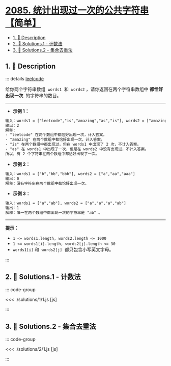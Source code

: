 # [2085. 统计出现过一次的公共字符串【简单】](https://github.com/Tdahuyou/TNotes.leetcode/tree/main/notes/2085.%20%E7%BB%9F%E8%AE%A1%E5%87%BA%E7%8E%B0%E8%BF%87%E4%B8%80%E6%AC%A1%E7%9A%84%E5%85%AC%E5%85%B1%E5%AD%97%E7%AC%A6%E4%B8%B2%E3%80%90%E7%AE%80%E5%8D%95%E3%80%91)

<!-- region:toc -->

- [1. 📝 Description](#1--description)
- [2. 🎯 Solutions.1 - 计数法](#2--solutions1---计数法)
- [3. 🎯 Solutions.2 - 集合去重法](#3--solutions2---集合去重法)

<!-- endregion:toc -->

## 1. 📝 Description

::: details [leetcode](https://leetcode.cn/problems/count-common-words-with-one-occurrence/)

给你两个字符串数组  `words1`  和  `words2` ，请你返回在两个字符串数组中 **都恰好出现一次**  的字符串的数目。

---

- **示例 1：**

```txt
输入：words1 = ["leetcode","is","amazing","as","is"], words2 = ["amazing","leetcode","is"]
输出：2
解释：
- "leetcode" 在两个数组中都恰好出现一次，计入答案。
- "amazing" 在两个数组中都恰好出现一次，计入答案。
- "is" 在两个数组中都出现过，但在 words1 中出现了 2 次，不计入答案。
- "as" 在 words1 中出现了一次，但是在 words2 中没有出现过，不计入答案。
所以，有 2 个字符串在两个数组中都恰好出现了一次。
```

- **示例 2：**

```txt
输入：words1 = ["b","bb","bbb"], words2 = ["a","aa","aaa"]
输出：0
解释：没有字符串在两个数组中都恰好出现一次。
```

- **示例 3：**

```txt
输入：words1 = ["a","ab"], words2 = ["a","a","a","ab"]
输出：1
解释：唯一在两个数组中都出现一次的字符串是 "ab" 。
```

---

**提示：**

- `1 <= words1.length, words2.length <= 1000`
- `1 <= words1[i].length, words2[j].length <= 30`
- `words1[i]` 和  `words2[j]`  都只包含小写英文字母。

:::

## 2. 🎯 Solutions.1 - 计数法

::: code-group

<<< ./solutions/1/1.js [js]

:::

## 3. 🎯 Solutions.2 - 集合去重法

::: code-group

<<< ./solutions/2/1.js [js]

:::
